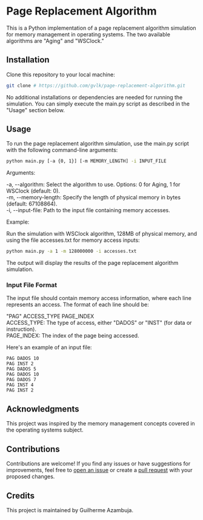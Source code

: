 # Page Replacement Algorithm
This is a Python implementation of a page replacement algorithm simulation for memory management in operating systems. The two available algorithms are "Aging" and "WSClock."

## Installation
Clone this repository to your local machine:
```bash
git clone # https://github.com/gvlk/page-replacement-algorithm.git
```
No additional installations or dependencies are needed for running the simulation. You can simply execute the main.py script as described in the "Usage" section below.

## Usage
To run the page replacement algorithm simulation, use the main.py script with the following command-line arguments:

```bash
python main.py [-a {0, 1}] [-m MEMORY_LENGTH] -i INPUT_FILE
```
Arguments:

-a, --algorithm: Select the algorithm to use. Options: 0 for Aging, 1 for WSClock (default: 0).  
-m, --memory-length: Specify the length of physical memory in bytes (default: 67108864).  
-i, --input-file: Path to the input file containing memory accesses.  

Example:

Run the simulation with WSClock algorithm, 128MB of physical memory, and using the file accesses.txt for memory access inputs:

```bash
python main.py -a 1 -m 128000000 -i accesses.txt
```
The output will display the results of the page replacement algorithm simulation.

### Input File Format
The input file should contain memory access information, where each line represents an access. The format of each line should be:

"PAG" ACCESS_TYPE PAGE_INDEX  
ACCESS_TYPE: The type of access, either "DADOS" or "INST" (for data or instruction).  
PAGE_INDEX: The index of the page being accessed.  

Here's an example of an input file:

```
PAG DADOS 10
PAG INST 2
PAG DADOS 5
PAG DADOS 10
PAG DADOS 7
PAG INST 4
PAG INST 2
```

## Acknowledgments
This project was inspired by the memory management concepts covered in the operating systems subject.

## Contributions
Contributions are welcome! If you find any issues or have suggestions for improvements, feel free to [open an issue](https://github.com/gvlk/page-replacement-algorithm/issues) or create a [pull request](https://github.com/gvlk/page-replacement-algorithm/pulls) with your proposed changes.  

## Credits
This project is maintained by Guilherme Azambuja.
